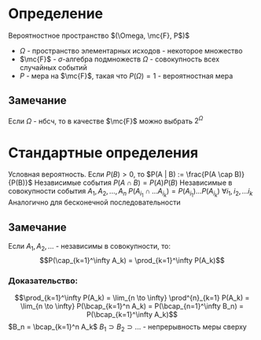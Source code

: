 # Определение
Вероятностное пространство $(\Omega, \mc{F}, P$)$    
* $\Omega$ - пространство элементарных исходов - некоторое множество
* $\mc{F}$ - $\sigma$-алгебра подмножеств $\Omega$ - совокупность всех случайных событий
* $P$ - мера на $\mc{F}$, такая что $P(\Omega) = 1$ - вероятностная мера
## Замечание
Если $\Omega$ - нбсч, то в качестве $\mc{F}$ можно выбрать $2^\Omega$
# Стандартные определения
Условная вероятность. Если $P(B) > 0$, то $P(A | B) := \frac{P(A \cap B)}{P(B)}$
Независимые события $P(A \cap B) = P(A) P(B)$
Независимые в совокупности события $A_1, A_2, ..., A_n$
$P(A_{i_1} \cap ... A_{i_k}) = P(A_{i_1}) ... P(A_{i_k})$  $\forall i_1, i_2, ... i_k$
Аналогично для бесконечной последовательности
## Замечание
Если $A_1,  A_2, ...$ - независимы в совокупности, то:
$$P(\cap_{k=1}^\infty A_k) = \prod_{k=1}^\infty P(A_k)$$
### Доказательство:
$$\prod_{k=1}^\infty P(A_k) = \lim_{n \to \infty} \prod^{n}_{k=1} P(A_k) = \lim_{n \to \infty} P(\bcap_{k=1}^n A_k) = P(\bcap_{n=1}^\infty B_n) = P(\bcap_{k=1}^\infty A_k)$$
$B_n = \bcap_{k=1}^n A_k$ 
$B_1 \supset B_2 \supset ...$ - непрерывность меры сверху
